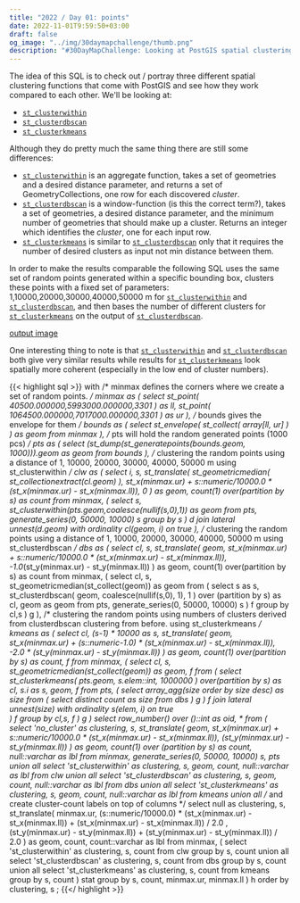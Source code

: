 ```yaml
---
title: "2022 / Day 01: points"
date: 2022-11-01T9:59:50+03:00
draft: false
og_image: "../img/30daymapchallenge/thumb.png"
description: "#30DayMapChallenge: Looking at PostGIS spatial clustering functions on a set of random points."
---
```


The idea of this SQL is to check out / portray three different spatial clustering
functions that come with PostGIS and see how they work compared to each other.
We'll be looking at:

- [`st_clusterwithin`](https://postgis.net/docs/ST_ClusterWithin.html)
- [`st_clusterdbscan`](https://postgis.net/docs/ST_ClusterDBSCAN.html)
- [`st_clusterkmeans`](https://postgis.net/docs/ST_ClusterKMeans.html)

Although they do pretty much the same thing there are still some differences:

- [`st_clusterwithin`](https://postgis.net/docs/ST_ClusterWithin.html) is an
aggregate function, takes a set of geometries and a desired distance parameter,
and returns a set of GeometryCollections, one row for each discovered _cluster_.
- [`st_clusterdbscan`](https://postgis.net/docs/ST_ClusterDBSCAN.html) is a
window-function (is this the correct term?), takes a set of geometries, a
desired distance parameter, and the minimum number of geometries that should
make up a cluster. Returns an integer which identifies the _cluster_,
one for each input row.
- [`st_clusterkmeans`](https://postgis.net/docs/ST_ClusterKMeans.html) is similar
to [`st_clusterdbscan`](https://postgis.net/docs/ST_ClusterDBSCAN.html) only
that it requires the number of desired clusters as input not min distance
between them.

In order to make the results comparable the following SQL uses the same set of
random points generated within a specific bounding box, clusters these points
with a fixed set of parameters: 1,10000,20000,30000,40000,50000 m for
[`st_clusterwithin`](https://postgis.net/docs/ST_ClusterWithin.html) and
[`st_clusterdbscan`](https://postgis.net/docs/ST_ClusterDBSCAN.html), and
then bases the number of different clusters for
[`st_clusterkmeans`](https://postgis.net/docs/ST_ClusterKMeans.html) on the
output of [`st_clusterdbscan`](https://postgis.net/docs/ST_ClusterDBSCAN.html).

[output image](https://tkardi.ee/writeup/img/30daymapchallenge/2022/day-1-points.png)

One interesting thing to note is that
[`st_clusterwithin`](https://postgis.net/docs/ST_ClusterWithin.html) and
[`st_clusterdbscan`](https://postgis.net/docs/ST_ClusterDBSCAN.html) both give
very similar results while results for
[`st_clusterkmeans`](https://postgis.net/docs/ST_ClusterKMeans.html)
look spatially more coherent (especially in the low end of cluster numbers).

{{< highlight sql >}}
with
    /* minmax defines the corners where we create a set of random points. */
    minmax as (
        select
            st_point(
                40500.000000,5993000.000000,3301
            ) as ll,
            st_point(
                1064500.000000,7017000.000000,3301
            ) as ur
    ),
    /* bounds gives the envelope for them  */
    bounds as (
        select
            st_envelope(
                st_collect(
                    array[ll, ur]
                )
            ) as geom
        from minmax
    ),
    /* pts will hold the random generated points (1000 pcs) */
    pts as (
        select
            (st_dump(st_generatepoints(bounds.geom, 1000))).geom as geom
        from bounds
    ),
    /* clustering the random points using a distance of
        1, 10000, 20000, 30000, 40000, 50000 m
        using st_clusterwithin */
    clw as (
        select
            i, s,
            st_translate(
                st_geometricmedian(
                    st_collectionextract(cl.geom)
                ),
                st_x(minmax.ur) +
                    s::numeric/10000.0 * (st_x(minmax.ur) - st_x(minmax.ll)),
                0
            ) as geom,
            count(1) over(partition by s) as count
        from
            minmax, (
                select
                    s, st_clusterwithin(pts.geom,coalesce(nullif(s,0),1)) as geom
                from
                    pts, generate_series(0, 50000, 10000) s
                group by s
            ) d
                join lateral
                    unnest(d.geom) with ordinality cl(geom, i) on true
    ),
    /* clustering the random points using a distance of
        1, 10000, 20000, 30000, 40000, 50000 m
        using st_clusterdbscan */
    dbs as (
        select
            cl, s,
            st_translate(
                geom,
                st_x(minmax.ur) +
                    s::numeric/10000.0 * (st_x(minmax.ur) - st_x(minmax.ll)),
                -1.0*(st_y(minmax.ur) - st_y(minmax.ll))
            ) as geom,
            count(1) over(partition by s) as count
        from
            minmax, (
                select cl, s, st_geometricmedian(st_collect(geom)) as geom
                from (
                    select
                        s as s,
                        st_clusterdbscan(
                            geom,
                            coalesce(nullif(s,0), 1),
                            1
                        ) over (partition by s) as cl, geom as geom
                    from pts, generate_series(0, 50000, 10000) s
                ) f
                group by cl,s
            ) g
    ),
    /* clustering the random points using numbers of clusters
        derived from clusterdbscan clustering from before.
        using st_clusterkmeans */
    kmeans as (
        select
            cl, (s-1) * 10000 as s, st_translate(
                geom,
                st_x(minmax.ur) +
                    (s::numeric-1.0) * (st_x(minmax.ur) - st_x(minmax.ll)),
                -2.0 * (st_y(minmax.ur) - st_y(minmax.ll))
            ) as geom,
            count(1) over(partition by s) as count, f
        from
            minmax, (
                select
                    cl, s, st_geometricmedian(st_collect(geom)) as geom, f
                from (
                    select
                        st_clusterkmeans(
                            pts.geom,
                            s.elem::int,
                            1000000
                        ) over(partition by s) as cl, s.i as s, geom, f
                    from
                        pts, (
                            select
                                array_agg(size order by size desc) as size
                            from (
                                select distinct count as size
                                from dbs
                            ) g
                        ) f
                            join lateral
                                unnest(size) with ordinality s(elem, i) on true  
            ) f
            group by cl,s, f
        ) g
    )
select
    row_number() over ()::int as oid, *
from (
    select
        'no_cluster' as clustering, s,
        st_translate(
            geom,
            st_x(minmax.ur) + s::numeric/10000.0 *
                (st_x(minmax.ur) - st_x(minmax.ll)),
            (st_y(minmax.ur) - st_y(minmax.ll))
        ) as geom,
        count(1) over (partition by s) as count,
        null::varchar as lbl
    from
        minmax, generate_series(0, 50000, 10000) s, pts
    union all
    select
        'st_clusterwithin' as clustering, s,
        geom,
        count,
        null::varchar as lbl
    from
        clw
    union all
    select
        'st_clusterdbscan' as clustering, s,
        geom,
        count,
        null::varchar as lbl
    from
        dbs
    union all
    select
        'st_clusterkmeans' as clustering, s,
        geom,
        count,
        null::varchar as lbl
    from
        kmeans
    union all
    /* and create cluster-count labels on top of columns */
    select
        null as clustering, s,
        st_translate(
            minmax.ur,
    	      (s::numeric/10000.0) * (st_x(minmax.ur) - st_x(minmax.ll)) +
                (st_x(minmax.ur) - st_x(minmax.ll)) / 2.0 ,
    	      (st_y(minmax.ur) - st_y(minmax.ll)) +
                (st_y(minmax.ur) - st_y(minmax.ll)) / 2.0
    	  ) as geom,
        count,
        count::varchar as lbl
    from
        minmax,  (
            select 'st_clusterwithin' as clustering, s, count
            from clw
            group by s, count
            union all
            select 'st_clusterdbscan' as clustering, s, count
            from dbs
            group by s, count
            union all
            select 'st_clusterkmeans' as clustering, s, count
            from kmeans
            group by s, count
        ) stat
    group by s, count, minmax.ur, minmax.ll
) h
order by clustering, s
;
{{</ highlight >}}
